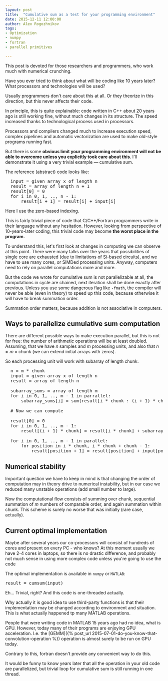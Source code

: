 ```yaml
---
layout: post
title:  "Cumulative sum as a test for your programming environment"
date: 2015-12-11 12:00:00
author: Alex Rogozhnikov
tags: 
- Optimization
- numpy
- fortran 
- parallel primitives

---
```


This post is devoted for those researchers and programmers, who work much with numerical crunching. 

Have you ever tried to think about what will be coding like 10 years later?
What processors and technologies will be used?

Usually programmers don't care about this at all. 
Or they theorize in this direction, but this never affects their code.   

In principle, this is quite explainable: code written in C++ about 20 years ago is still working fine, 
without much changes in its structure. The speed increased thanks to technological process used in processors.

Processors and compilers changed much to increase execution speed, complex pipelines and automatic vectorization are 
used to make old-style programs running fast. 
 
But there is some __obvious limit your programming environment will not be able to overcome 
unless you explicitly took care about this__. I'll demonstrate it using a very trivial example &mdash; cumulative sum.
   
The reference (abstract) code looks like: 
<pre>
  input = given array x of length n
  result = array of length n + 1
  result[0] = 0
  for i in 0, 1, .., n - 1:
      result[i + 1] = result[i] + input[i]
</pre>

Here I use the zero-based indexing.
  
This is fairly trivial piece of code that C/C++/Fortran programmers write in their language without any hesitation.
However, looking from perspective of 10-years-later coding, this trivial code may 
become __the worst place in the program.__

To understand this, let's first look at changes in computing we can observe at this point. 
There were many talks over the years that possibilities of single core are exhausted 
(due to limitations of Si-based circuits), and we have to use many cores, or SIMDed processing units. 
Anyway, computers need to rely on parallel computations more and more.

But the code we wrote for cumulative sum is not parallelizable at all, the computations in cycle are chained, 
next iteration shall be done exactly after previous. Unless you use some dangerous flag like `-fmath`, the 
compiler will never be able (even in theory) to speed up this code, because otherwise it will have to break summation order.

<!--- TODO link -->
Summation order matters, because addition is not associative in computers. 

## Ways to parallelize cumulative sum computation

There are different possible ways to make execution parallel, but this is not for free: the number 
of arithmetic operations will be at least doubled. Assuming, that we have $n$ samples and $m$ processing units, 
and also that $n = m \times \text{chunk}$ (we can extend initial arrays with zeros).

So each processing unit will work with subarray of length $\text{chunk}$. 

<pre>
  n = m * chunk
  input = given array x of length n
  result = array of length n
  
  subarray_sums = array of length m
  for i in 0, 1, .., m - 1 in parrallel:
      subarray_sums[i] = sum(result[i * chunk : (i + 1) * chunk])
       
  # Now we can compute 
  
  result[0] = 0
  for i in 0, 1, .., m - 1:
      result[(i + 1) * chunk] = result[i * chunk] + subarray_sums[i] 
      
  for i in 0, 1, .., m - 1 in parallel:
      for position in i * chunk, i * chunk + chunk - 1:
          result[position + 1] = result[position] + input[position] 
</pre>


## Numerical stability

Important question we have to keep in mind is that changing the order of computation may 
in theory drive to numerical instability, but in our case we reduced many unstable operations 
(add small number to large).
     
Now the computational flow consists of summing over chunk, sequential summation of $m$ numbers of comparable order, 
and again summation within chunk. This scheme is surely no worse that was initially (rare case, actually).
 

## Current optimal implementation

Maybe after several years our co-processors will consist of hundreds of cores and present on every PC - who knows?
At this moment usually we have 2-4 cores in laptops, so there is no drastic difference, 
and probably not much sense in using more complex code unless you're going to use the code 

The optimal implementation is available in `numpy` or `MATLAB`:
<pre>
result = cumsum(input)
</pre>

Eh... Trivial, right? And this code is one-threaded actually. 

Why actually it is good idea to use third-party functions is that their implementation may be changed according 
to environment and situation. This is what actually happened tp many MATLAB operations. 
 
People that were writing code in MATLAB 15 years ago had no idea, what is GPU. However, 
today many of their programs are enjoying GPU acceleration. I.e. the [GEMM]({% post_url 2015-07-01-do-you-know-that-convolution-operation %}) operation is almost surely to be run on GPU today. 

Contrary to this, fortran doesn't provide any convenient way to do this.  

It would be funny to know years later that all the operation 
in your old code are parallelized, but trivial loop for cumulative sum is still running in one thread.  


